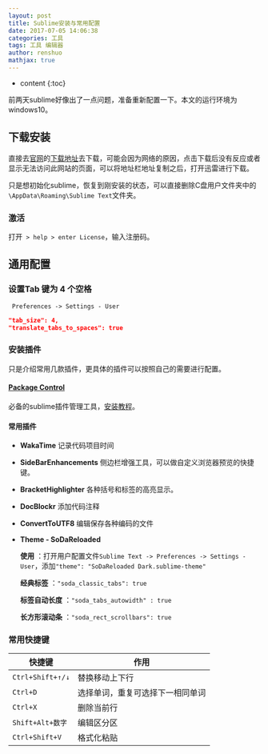 ```yaml
---
layout: post
title: Sublime安装与常用配置
date: 2017-07-05 14:06:38
categories: 工具
tags: 工具 编辑器
author: renshuo
mathjax: true
---
```


* content
{:toc}


前两天sublime好像出了一点问题，准备重新配置一下。本文的运行环境为windows10。

<!--more-->


## 下载安装

直接去[官网](http://www.sublimetext.com/)的[下载地址](http://www.sublimetext.com/3)去下载，可能会因为网络的原因，点击下载后没有反应或者显示无法访问此网站的页面，可以将地址栏地址复制之后，打开迅雷进行下载。

只是想初始化sublime，恢复到刚安装的状态，可以直接删除C盘用户文件夹中的`\AppData\Roaming\Sublime Text`文件夹。

### 激活

打开` > help > enter License`，输入注册码。

## 通用配置

### 设置Tab 键为 4 个空格
` Preferences -> Settings - User`

``` json
"tab_size": 4,  
"translate_tabs_to_spaces": true   
```



### 安装插件

只是介绍常用几款插件，更具体的插件可以按照自己的需要进行配置。

####  [Package Control](https://packagecontrol.io/)

必备的sublime插件管理工具，[安装教程](https://packagecontrol.io/installation)。

#### 常用插件

* **WakaTime** 记录代码项目时间

* **SideBarEnhancements** 侧边栏增强工具，可以做自定义浏览器预览的快捷键。

* **BracketHighlighter** 各种括号和标签的高亮显示。

* **DocBlockr** 添加代码注释

* **ConvertToUTF8** 编辑保存各种编码的文件

* **Theme - SoDaReloaded** 

  **使用** ：打开用户配置文件`Sublime Text -> Preferences -> Settings - User`，添加`"theme": "SoDaReloaded Dark.sublime-theme"`

  **经典标签** ：`"soda_classic_tabs": true`

  **标签自动长度** ：`"soda_tabs_autowidth" : true`

  **长方形滚动条** ：`"soda_rect_scrollbars": true`

### 常用快捷键

| 快捷键              | 作用               |
| ---------------- | ---------------- |
| `Ctrl+Shift+↑/↓` | 替换移动上下行          |
| `Ctrl+D`         | 选择单词，重复可选择下一相同单词 |
| `Ctrl+X`         | 删除当前行            |
| `Shift+Alt+数字`   | 编辑区分区            |
| `Ctrl+Shift+V `  | 格式化粘贴            |

